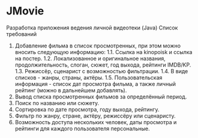 # JMovie
Разработка приложения ведения личной видеотеки (Java)
Список требований
1. Добавление фильма в список просмотренных, при этом можно вносить следующую информацию:
1.1. Ссылка на kinopoisk и ссылка на постер.
1.2. Локализованное и оригинальное названия, продолжительность, слоган, сюжет, год выхода, рейтинги IMDB/KP.
1.3. Режиссёр, сценарист с возможностью фильтрации.
1.4. В виде списков - жанры, страны, актёры.
1.5. Пользовательская информация - список дат просмотра фильма, а также личный рейтинг (можно в дальнейшем добавлять).
2. Вывод списка просмотренных фильмов за определённый период.
3. Поиск по названию или сюжету.
4. Сортировка по дате просмотра, году выхода, рейтингу.
5. Фильтр по жанру, стране, актёру, режиссёру или сценаристу.
6. Возможность доступа нескольких человек, даты просмотра и рейтинги для каждого пользователя персональные.
